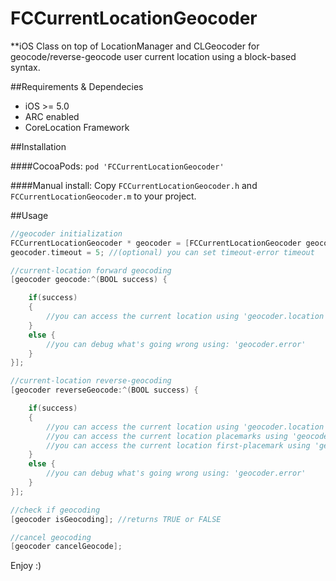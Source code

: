 FCCurrentLocationGeocoder
=========================

**iOS Class on top of LocationManager and CLGeocoder for geocode/reverse-geocode user current location using a block-based syntax.

##Requirements & Dependecies
- iOS >= 5.0
- ARC enabled
- CoreLocation Framework

##Installation

####CocoaPods:
`pod 'FCCurrentLocationGeocoder'`

####Manual install:
Copy `FCCurrentLocationGeocoder.h` and `FCCurrentLocationGeocoder.m` to your project.

##Usage
```objective-c
//geocoder initialization
FCCurrentLocationGeocoder * geocoder = [FCCurrentLocationGeocoder geocoder];
geocoder.timeout = 5; //(optional) you can set timeout-error timeout
```
```objective-c
//current-location forward geocoding
[geocoder geocode:^(BOOL success) {

    if(success)
    {
        //you can access the current location using 'geocoder.location'
    }
    else {
        //you can debug what's going wrong using: 'geocoder.error'
    }
}];
```
```objective-c
//current-location reverse-geocoding
[geocoder reverseGeocode:^(BOOL success) {

    if(success)
    {
        //you can access the current location using 'geocoder.location'
        //you can access the current location placemarks using 'geocoder.locationPlacemarks'
        //you can access the current location first-placemark using 'geocoder.locationPlacemark'
    }
    else {
        //you can debug what's going wrong using: 'geocoder.error'
    }
}];
```
```objective-c
//check if geocoding
[geocoder isGeocoding]; //returns TRUE or FALSE
```
```objective-c
//cancel geocoding
[geocoder cancelGeocode];
```

Enjoy :)
